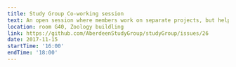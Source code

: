 ```yaml
---
title: Study Group Co-working session
text: An open session where members work on separate projects, but help each other with problems and questions, and share successes.
location: room G40, Zoology buildling
link: https://github.com/AberdeenStudyGroup/studyGroup/issues/26
date: 2017-11-15
startTime: '16:00'
endTime: '18:00'
---
```

